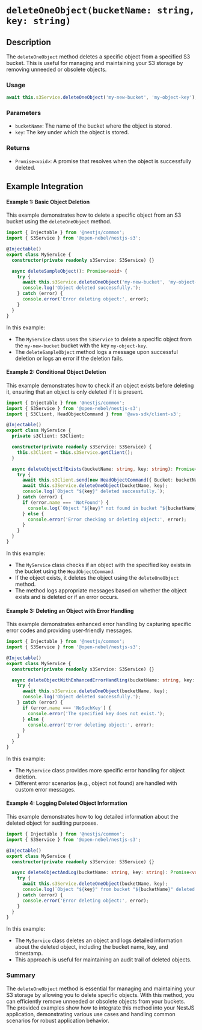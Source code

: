# **`deleteOneObject(bucketName: string, key: string)`**

## Description

The `deleteOneObject` method deletes a specific object from a specified S3 bucket. This is useful for managing and maintaining your S3 storage by removing unneeded or obsolete objects.

### Usage

```typescript
await this.s3Service.deleteOneObject('my-new-bucket', 'my-object-key');
```

### Parameters

- `bucketName`: The name of the bucket where the object is stored.
- `key`: The key under which the object is stored.

### Returns

- `Promise<void>`: A promise that resolves when the object is successfully deleted.

## Example Integration

#### Example 1: Basic Object Deletion

This example demonstrates how to delete a specific object from an S3 bucket using the `deleteOneObject` method.

```typescript
import { Injectable } from '@nestjs/common';
import { S3Service } from '@open-nebel/nestjs-s3';

@Injectable()
export class MyService {
  constructor(private readonly s3Service: S3Service) {}

  async deleteSampleObject(): Promise<void> {
    try {
      await this.s3Service.deleteOneObject('my-new-bucket', 'my-object-key');
      console.log('Object deleted successfully.');
    } catch (error) {
      console.error('Error deleting object:', error);
    }
  }
}
```

In this example:
- The `MyService` class uses the `S3Service` to delete a specific object from the `my-new-bucket` bucket with the key `my-object-key`.
- The `deleteSampleObject` method logs a message upon successful deletion or logs an error if the deletion fails.

#### Example 2: Conditional Object Deletion

This example demonstrates how to check if an object exists before deleting it, ensuring that an object is only deleted if it is present.

```typescript
import { Injectable } from '@nestjs/common';
import { S3Service } from '@open-nebel/nestjs-s3';
import { S3Client, HeadObjectCommand } from '@aws-sdk/client-s3';

@Injectable()
export class MyService {
  private s3Client: S3Client;

  constructor(private readonly s3Service: S3Service) {
    this.s3Client = this.s3Service.getClient();
  }

  async deleteObjectIfExists(bucketName: string, key: string): Promise<void> {
    try {
      await this.s3Client.send(new HeadObjectCommand({ Bucket: bucketName, Key: key }));
      await this.s3Service.deleteOneObject(bucketName, key);
      console.log(`Object "${key}" deleted successfully.`);
    } catch (error) {
      if (error.name === 'NotFound') {
        console.log(`Object "${key}" not found in bucket "${bucketName}".`);
      } else {
        console.error('Error checking or deleting object:', error);
      }
    }
  }
}
```

In this example:
- The `MyService` class checks if an object with the specified key exists in the bucket using the `HeadObjectCommand`.
- If the object exists, it deletes the object using the `deleteOneObject` method.
- The method logs appropriate messages based on whether the object exists and is deleted or if an error occurs.

#### Example 3: Deleting an Object with Error Handling

This example demonstrates enhanced error handling by capturing specific error codes and providing user-friendly messages.

```typescript
import { Injectable } from '@nestjs/common';
import { S3Service } from '@open-nebel/nestjs-s3';

@Injectable()
export class MyService {
  constructor(private readonly s3Service: S3Service) {}

  async deleteObjectWithEnhancedErrorHandling(bucketName: string, key: string): Promise<void> {
    try {
      await this.s3Service.deleteOneObject(bucketName, key);
      console.log('Object deleted successfully.');
    } catch (error) {
      if (error.name === 'NoSuchKey') {
        console.error('The specified key does not exist.');
      } else {
        console.error('Error deleting object:', error);
      }
    }
  }
}
```

In this example:
- The `MyService` class provides more specific error handling for object deletion.
- Different error scenarios (e.g., object not found) are handled with custom error messages.

#### Example 4: Logging Deleted Object Information

This example demonstrates how to log detailed information about the deleted object for auditing purposes.

```typescript
import { Injectable } from '@nestjs/common';
import { S3Service } from '@open-nebel/nestjs-s3';

@Injectable()
export class MyService {
  constructor(private readonly s3Service: S3Service) {}

  async deleteObjectAndLog(bucketName: string, key: string): Promise<void> {
    try {
      await this.s3Service.deleteOneObject(bucketName, key);
      console.log(`Object "${key}" from bucket "${bucketName}" deleted successfully at ${new Date().toISOString()}.`);
    } catch (error) {
      console.error('Error deleting object:', error);
    }
  }
}
```

In this example:
- The `MyService` class deletes an object and logs detailed information about the deleted object, including the bucket name, key, and timestamp.
- This approach is useful for maintaining an audit trail of deleted objects.

### Summary

The `deleteOneObject` method is essential for managing and maintaining your S3 storage by allowing you to delete specific objects. With this method, you can efficiently remove unneeded or obsolete objects from your buckets. The provided examples show how to integrate this method into your NestJS application, demonstrating various use cases and handling common scenarios for robust application behavior.